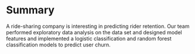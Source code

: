 # Summary
A ride-sharing company is interesting in predicting rider retention. Our team performed exploratory data analysis on the data set and designed model features and implemented a logistic classification and random forest classification models to predict user churn.
